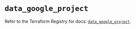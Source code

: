 # `data_google_project`

Refer to the Terraform Registry for docs: [`data_google_project`](https://registry.terraform.io/providers/hashicorp/google-beta/6.12.0/docs/data-sources/google_project).

